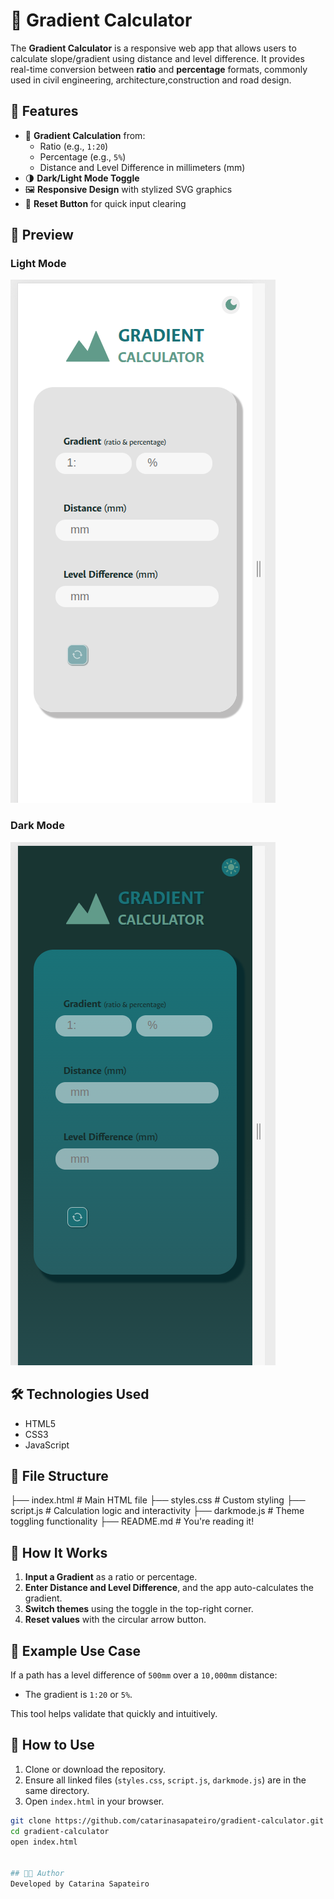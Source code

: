 # 🌄 Gradient Calculator

The **Gradient Calculator** is a responsive web app that allows users to calculate slope/gradient using distance and level difference. It provides real-time conversion between **ratio** and **percentage** formats, commonly used in civil engineering, architecture,construction and road design.

## 🚀 Features

- 🧮 **Gradient Calculation** from:
  - Ratio (e.g., `1:20`)
  - Percentage (e.g., `5%`)
  - Distance and Level Difference in millimeters (mm)
- 🌗 **Dark/Light Mode Toggle**
- 🖼️ **Responsive Design** with stylized SVG graphics
- 🔄 **Reset Button** for quick input clearing

## 📸 Preview

### Light Mode

![Gradient Calculator App](./screenshots/app_for_mobile.png)

### Dark Mode

![App in dark mode](./screenshots/app_for_mobile_darkmode.png)

## 🛠️ Technologies Used

- HTML5
- CSS3
- JavaScript

## 📁 File Structure

├── index.html # Main HTML file
├── styles.css # Custom styling
├── script.js # Calculation logic and interactivity
├── darkmode.js # Theme toggling functionality
├── README.md # You're reading it!

## 📐 How It Works

1. **Input a Gradient** as a ratio or percentage.
2. **Enter Distance and Level Difference**, and the app auto-calculates the gradient.
3. **Switch themes** using the toggle in the top-right corner.
4. **Reset values** with the circular arrow button.

## 🧠 Example Use Case

If a path has a level difference of `500mm` over a `10,000mm` distance:

- The gradient is `1:20` or `5%`.

This tool helps validate that quickly and intuitively.

## 🧾 How to Use

1. Clone or download the repository.
2. Ensure all linked files (`styles.css`, `script.js`, `darkmode.js`) are in the same directory.
3. Open `index.html` in your browser.

```bash
git clone https://github.com/catarinasapateiro/gradient-calculator.git
cd gradient-calculator
open index.html


## 👨‍💻 Author
Developed by Catarina Sapateiro



```
